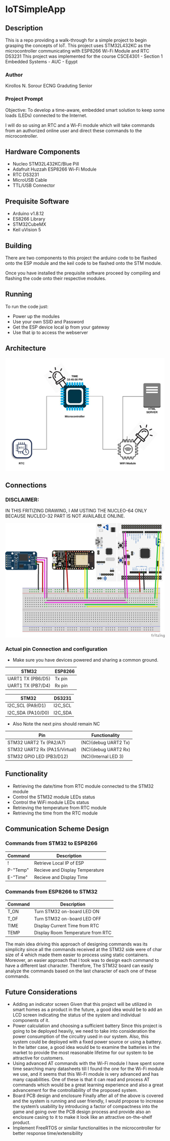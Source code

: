 # IoTSimpleApp

## Description
This is a repo providing a walk-through for a simple project to begin grasping the concepts of IoT. This project uses STM32L432KC as the microcontroller communicating with ESP8266 Wi-Fi Module and RTC DS3231 
This project was implemented for the course CSCE4301 - Section 1 Embedded Systems - AUC - Egypt

### Author

Kirollos N. Sorour ECNG Graduting Senior

### Project Prompt

Objective: To develop a time-aware, embedded smart solution to keep some loads (LEDs) connected to the Internet.

I will do so using an RTC and a Wi-Fi module which will take commands from an authorized online user and direct these commands to the microcontroller.

## Hardware Components

* Nucleo STM32L432KC/Blue Pill
* Adafruit Huzzah ESP8266 Wi-Fi Module
* RTC DS3231
* MicroUSB Cable
* TTL/USB Connector

## Prequisite Software

* Arduino v1.8.12
* ES8266 Library
* STM32CubeMX
* Keil uVision 5

## Building

There are two components to this project the arduino code to be flashed onto the ESP module and the keil code to be flashed onto the STM module.

Once you have installed the prequisite software proceed by compiling and flashing the code onto their respective modules.

## Running

To run the code just:
- Power up the modules
- Use your own SSID and Password
- Get the ESP device local ip from your gateway
- Use that ip to access the webserver

## Architecture

![alt text](https://github.com/KirollosNagi/IoTSimpleApp/blob/master/Support_Material/architecture.jpeg "Architecture IMG")

## Connections

### DISCLAIMER: 
IN THIS FRITIZING DRAWING, I AM USTING THE NUCLEO-64 ONLY BECAUSE NUCLEO-32 PART IS NOT AVAILABLE ONLINE. 

![alt text](https://github.com/KirollosNagi/IoTSimpleApp/blob/master/Support_Material/connections.png "Connections IMG")

### Actual pin Connection and configuration
* Make sure you have devices powered and sharing a common ground.

| STM32 | ESP8266 |
|---|---|
| UART1 TX (PB6/D5) | Tx pin |
| UART1 TX (PB7/D4)  | Rx pin |

| STM32 | DS3231 |
|---|---|
| I2C_SCL (PA9/D1) | I2C_SCL |
| I2C_SDA (PA10/D0) | I2C_SDA |

* Also Note the next pins should remain NC

| Pin | Functionality |
|---|---|
| STM32 UART2 Tx (PA2/A7) | (NC)(debug UART2 Tx) |
| STM32 UART2 Rx (PA15/Virtual) | (NC)(debug UART2 Rx) |
| STM32 GPIO LED (PB3/D12) | (NC)(Internal LED 3) |


## Functionality

* Retrieving the date/time from RTC module connected to the STM32 module
* Control the STM32 module LEDs status
* Control the WiFi module LEDs status
* Retrieving the temperature from RTC module
* Retrieving the time from the RTC module

## Communication Scheme Design 

### Commands from STM32 to ESP8266
| Command | Description |
|---|---|
| ! | Retrieve Local IP of ESP |
| P-"Temp" | Recieve and Display Temperature |
| E-"Time" | Recieve and Display Time |

### Commands from ESP8266 to STM32
| Command | Description |
|---|---|
| T_ON | Turn STM32 on-board LED ON |
| T_OF | Turn STM32 on-board LED OFF |
| TIME | Display Current Time from RTC |
| TEMP | Display Room Temperature from RTC |


The main idea driving this approach of designing commands was its simplicity since all the commands received at the STM32 side were of char size of 4 which made them easier to process using static containers. Moreover, an easier approach that I took was to design each command to have a different last character. Therefore, The STM32 board can easily analyze the commands based on the last character of each one of these commands.


## Future Considerations

* Adding an indicator screen
Given that this project will be utilized in smart homes as a product in the future, a good idea would be to add an LCD screen indicating the status of the system and individual components of it.
* Power calculation and choosing a sufficient battery
Since this project is going to be deployed heavily, we need to take into consideration the power consumption of the circuitry used in our system. Also, this system could be deployed with a fixed power source or using a battery. In the latter case, a good idea would be to examine the batteries in the market to provide the most reasonable lifetime for our system to be attractive for customers.
* Using advanced AT commands with the Wi-Fi module
I have spent some time searching many datasheets till I found the one for the Wi-Fi module we use, and it seems that this Wi-Fi module is very advanced and has many capabilities. One of these is that it can read and process AT commands which would be a great learning experience and also a great advancement for the controllability of the proposed system.
* Board PCB design and enclosure
Finally after all of the above is covered and the system is running and user friendly, I would propose to increase the system’s usability by introducing a factor of compactness into the game and going over the PCB design process and provide also an enclosure casing to it to make it look like an attractive on-the-shelf product.
* Implement FreeRTOS or similar functionalities in the microcontroller for better response time/extensibility

